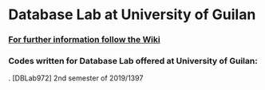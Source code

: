 # Database Lab at University of Guilan

### [For further information follow the Wiki](https://github.com/JoyeBright/DBLab/wiki/DataLab-Outline)

### Codes written for Database Lab offered at University of Guilan:
. [DBLab972] 2nd semester of 2019/1397
